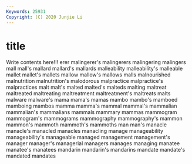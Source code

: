 ```yaml
---
Keywords: 25931
Copyright: (C) 2020 Junjie Li
---
```


# title

Write contents here!!!
erer 
malingerer's 
malingerers 
malingering 
malingers 
mall
mall's 
mallard 
mallard's 
mallards 
malleability 
malleability's 
malleable 
mallet 
mallet's 
mallets
mallow 
mallow's 
mallows 
malls 
malnourished 
malnutrition 
malnutrition's 
malodorous 
malpractice 
malpractice's
malpractices 
malt 
malt's 
malted 
malted's 
malteds 
malting 
maltreat 
maltreated 
maltreating
maltreatment 
maltreatment's 
maltreats 
malts 
malware 
malware's 
mama 
mama's 
mamas 
mambo
mambo's 
mamboed 
mamboing 
mambos 
mamma 
mamma's 
mammal 
mammal's 
mammalian 
mammalian's
mammalians 
mammals 
mammary 
mammas 
mammogram 
mammogram's 
mammograms 
mammography 
mammography's 
mammon
mammon's 
mammoth 
mammoth's 
mammoths 
man 
man's 
manacle 
manacle's 
manacled 
manacles
manacling 
manage 
manageability 
manageability's 
manageable 
managed 
management 
management's 
manager 
manager's
managerial 
managers 
manages 
managing 
manatee 
manatee's 
manatees 
mandarin 
mandarin's 
mandarins
mandate 
mandate's 
mandated 
mandates 
